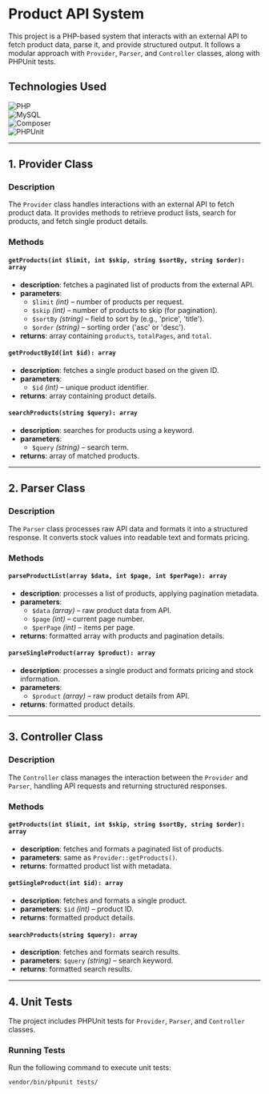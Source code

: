 # Product API System

This project is a PHP-based system that interacts with an external API to fetch product data, parse it, and provide structured output. It follows a modular approach with `Provider`, `Parser`, and `Controller` classes, along with PHPUnit tests.

## **Technologies Used**
![PHP](https://img.shields.io/badge/-PHP-777BB4?style=flat&logo=php&logoColor=white)  
![MySQL](https://img.shields.io/badge/-MySQL-05122A?style=flat&logo=mysql&logoColor=4479A1)  
![Composer](https://img.shields.io/badge/-Composer-885630?style=flat&logo=composer&logoColor=white)  
![PHPUnit](https://img.shields.io/badge/-PHPUnit-FF9800?style=flat&logo=php&logoColor=white)

---

## **1. Provider Class**

### **Description**
The `Provider` class handles interactions with an external API to fetch product data. It provides methods to retrieve product lists, search for products, and fetch single product details.

### **Methods**

#### **`getProducts(int $limit, int $skip, string $sortBy, string $order): array`**
- **description**: fetches a paginated list of products from the external API.
- **parameters**:
    - `$limit` *(int)* – number of products per request.
    - `$skip` *(int)* – number of products to skip (for pagination).
    - `$sortBy` *(string)* – field to sort by (e.g., 'price', 'title').
    - `$order` *(string)* – sorting order ('asc' or 'desc').
- **returns**: array containing `products`, `totalPages`, and `total`.

#### **`getProductById(int $id): array`**
- **description**: fetches a single product based on the given ID.
- **parameters**:
    - `$id` *(int)* – unique product identifier.
- **returns**: array containing product details.

#### **`searchProducts(string $query): array`**
- **description**: searches for products using a keyword.
- **parameters**:
    - `$query` *(string)* – search term.
- **returns**: array of matched products.

---

## **2. Parser Class**

### **Description**
The `Parser` class processes raw API data and formats it into a structured response. It converts stock values into readable text and formats pricing.

### **Methods**

#### **`parseProductList(array $data, int $page, int $perPage): array`**
- **description**: processes a list of products, applying pagination metadata.
- **parameters**:
    - `$data` *(array)* – raw product data from API.
    - `$page` *(int)* – current page number.
    - `$perPage` *(int)* – items per page.
- **returns**: formatted array with products and pagination details.

#### **`parseSingleProduct(array $product): array`**
- **description**: processes a single product and formats pricing and stock information.
- **parameters**:
    - `$product` *(array)* – raw product details from API.
- **returns**: formatted product details.

---

## **3. Controller Class**

### **Description**
The `Controller` class manages the interaction between the `Provider` and `Parser`, handling API requests and returning structured responses.

### **Methods**

#### **`getProducts(int $limit, int $skip, string $sortBy, string $order): array`**
- **description**: fetches and formats a paginated list of products.
- **parameters**: same as `Provider::getProducts()`.
- **returns**: formatted product list with metadata.

#### **`getSingleProduct(int $id): array`**
- **description**: fetches and formats a single product.
- **parameters**: `$id` *(int)* – product ID.
- **returns**: formatted product details.

#### **`searchProducts(string $query): array`**
- **description**: fetches and formats search results.
- **parameters**: `$query` *(string)* – search keyword.
- **returns**: formatted search results.

---

## **4. Unit Tests**

The project includes PHPUnit tests for `Provider`, `Parser`, and `Controller` classes.

### **Running Tests**
Run the following command to execute unit tests:

```sh
vendor/bin/phpunit tests/